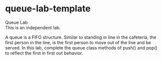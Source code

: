 # queue-lab-template  
Queue Lab  
This is an independent lab.  

A queue is a FIFO structure. Similar to standing in line in the cafeteria, the first person in the line, is the first person to move out of the line and be served. In this lab, complete the queue class methods of push() and pop() to reflect the first in first out behavior.
